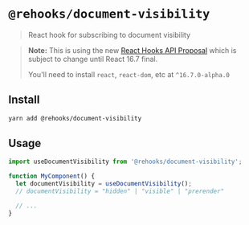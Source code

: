 # `@rehooks/document-visibility`

> React hook for subscribing to document visibility

> **Note:** This is using the new [React Hooks API Proposal](https://reactjs.org/docs/hooks-intro.html)
> which is subject to change until React 16.7 final.
>
> You'll need to install `react`, `react-dom`, etc at `^16.7.0-alpha.0`

## Install

```sh
yarn add @rehooks/document-visibility
```

## Usage

```js
import useDocumentVisibility from '@rehooks/document-visibility';

function MyComponent() {
  let documentVisibility = useDocumentVisibility();
  // documentVisibility = "hidden" | "visible" | "prerender"

  // ...
}
```
